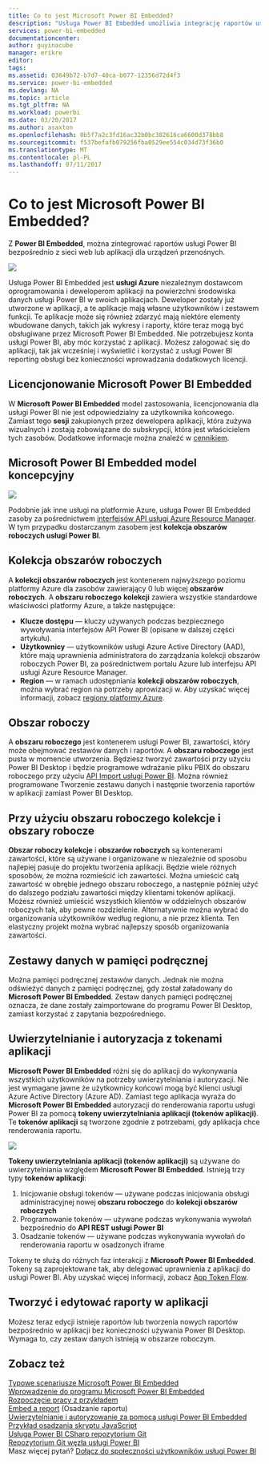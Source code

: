 ```yaml
---
title: Co to jest Microsoft Power BI Embedded?
description: "Usługa Power BI Embedded umożliwia integrację raportów usługi Power BI do sieci web lub aplikacji dla urządzeń przenośnych, dzięki czemu nie trzeba tworzyć niestandardowe rozwiązania."
services: power-bi-embedded
documentationcenter: 
author: guyinacube
manager: erikre
editor: 
tags: 
ms.assetid: 03649b72-b7d7-40ca-b077-12356d72d4f3
ms.service: power-bi-embedded
ms.devlang: NA
ms.topic: article
ms.tgt_pltfrm: NA
ms.workload: powerbi
ms.date: 03/20/2017
ms.author: asaxton
ms.openlocfilehash: 0b5f7a2c3fd16ac32b0bc382616ca6600d378bb8
ms.sourcegitcommit: f537befafb079256fba0529ee554c034d73f36b0
ms.translationtype: MT
ms.contentlocale: pl-PL
ms.lasthandoff: 07/11/2017
---
```

# <a name="what-is-microsoft-power-bi-embedded"></a>Co to jest Microsoft Power BI Embedded?
Z **Power BI Embedded**, można zintegrować raportów usługi Power BI bezpośrednio z sieci web lub aplikacji dla urządzeń przenośnych.

![](media/powerbi-embedded-whats-is/what-is.png)

Usługa Power BI Embedded jest **usługi Azure** niezależnym dostawcom oprogramowania i deweloperom aplikacji na powierzchni środowiska danych usługi Power BI w swoich aplikacjach. Deweloper zostały już utworzone w aplikacji, a te aplikacje mają własne użytkowników i zestawem funkcji. Te aplikacje może się również zdarzyć mają niektóre elementy wbudowane danych, takich jak wykresy i raporty, które teraz mogą być obsługiwane przez Microsoft Power BI Embedded. Nie potrzebujesz konta usługi Power BI, aby móc korzystać z aplikacji. Możesz zalogować się do aplikacji, tak jak wcześniej i wyświetlić i korzystać z usługi Power BI reporting obsługi bez konieczności wprowadzania dodatkowych licencji.

## <a name="licensing-for-microsoft-power-bi-embedded"></a>Licencjonowanie Microsoft Power BI Embedded
W **Microsoft Power BI Embedded** model zastosowania, licencjonowania dla usługi Power BI nie jest odpowiedzialny za użytkownika końcowego.  Zamiast tego **sesji** zakupionych przez dewelopera aplikacji, która zużywa wizualnych i zostają zobowiązane do subskrypcji, która jest właścicielem tych zasobów. Dodatkowe informacje można znaleźć w [cennikiem](https://azure.microsoft.com/en-us/pricing/details/power-bi-embedded/).

## <a name="microsoft-power-bi-embedded-conceptual-model"></a>Microsoft Power BI Embedded model koncepcyjny

![](media/powerbi-embedded-whats-is/model.png)

Podobnie jak inne usługi na platformie Azure, usługa Power BI Embedded zasoby za pośrednictwem [interfejsów API usługi Azure Resource Manager](https://msdn.microsoft.com/library/mt712306.aspx). W tym przypadku dostarczanym zasobem jest **kolekcja obszarów roboczych usługi Power BI**.

## <a name="workspace-collection"></a>Kolekcja obszarów roboczych
A **kolekcji obszarów roboczych** jest kontenerem najwyższego poziomu platformy Azure dla zasobów zawierający 0 lub więcej **obszarów roboczych**.  A **obszaru roboczego** **kolekcji** zawiera wszystkie standardowe właściwości platformy Azure, a także następujące:

* **Klucze dostępu** — kluczy używanych podczas bezpiecznego wywoływania interfejsów API Power BI (opisane w dalszej części artykułu).
* **Użytkownicy** — użytkowników usługi Azure Active Directory (AAD), które mają uprawnienia administratora do zarządzania kolekcji obszarów roboczych Power BI, za pośrednictwem portalu Azure lub interfejsu API usługi Azure Resource Manager.
* **Region** — w ramach udostępniania **kolekcji obszarów roboczych**, można wybrać region na potrzeby aprowizacji w. Aby uzyskać więcej informacji, zobacz [regiony platformy Azure](https://azure.microsoft.com/regions/).

## <a name="workspace"></a>Obszar roboczy
A **obszaru roboczego** jest kontenerem usługi Power BI, zawartości, który może obejmować zestawów danych i raportów. A **obszaru roboczego** jest pusta w momencie utworzenia. Będziesz tworzyć zawartości przy użyciu Power BI Desktop i będzie programowe wdrażanie pliku PBIX do obszaru roboczego przy użyciu [API Import usługi Power BI](https://msdn.microsoft.com/library/mt711504.aspx). Można również programowane Tworzenie zestawu danych i następnie tworzenia raportów w aplikacji zamiast Power BI Desktop.

## <a name="using-workspace-collections-and-workspaces"></a>Przy użyciu obszaru roboczego kolekcje i obszary robocze
**Obszar roboczy kolekcje** i **obszarów roboczych** są kontenerami zawartości, które są używane i organizowane w niezależnie od sposobu najlepiej pasuje do projektu tworzenia aplikacji. Będzie wiele różnych sposobów, że można rozmieścić ich zawartości. Można umieścić całą zawartość w obrębie jednego obszaru roboczego, a następnie później użyć do dalszego podziału zawartości między klientami tokenów aplikacji. Możesz również umieścić wszystkich klientów w oddzielnych obszarów roboczych tak, aby pewne rozdzielenie. Alternatywnie można wybrać do organizowania użytkowników według regionu, a nie przez klienta. Ten elastyczny projekt można wybrać najlepszy sposób organizowania zawartości.

## <a name="cached-datasets"></a>Zestawy danych w pamięci podręcznej
Można pamięci podręcznej zestawów danych.  Jednak nie można odświeżyć danych z pamięci podręcznej, gdy został załadowany do **Microsoft Power BI Embedded**. Zestaw danych pamięci podręcznej oznacza, że dane zostały zaimportowane do programu Power BI Desktop, zamiast korzystać z zapytania bezpośredniego.

## <a name="authentication-and-authorization-with-app-tokens"></a>Uwierzytelnianie i autoryzacja z tokenami aplikacji
**Microsoft Power BI Embedded** różni się do aplikacji do wykonywania wszystkich użytkowników na potrzeby uwierzytelniania i autoryzacji. Nie jest wymagane jawne że użytkownicy końcowi mogą być klienci usługi Azure Active Directory (Azure AD).  Zamiast tego aplikacja wyraża do **Microsoft Power BI Embedded** autoryzacji do renderowania raportu usługi Power BI za pomocą **tokeny uwierzytelniania aplikacji (tokenów aplikacji)**.  Te **tokenów aplikacji** są tworzone zgodnie z potrzebami, gdy aplikacja chce renderowania raportu.

![](media/powerbi-embedded-whats-is/app-tokens.png)

**Tokeny uwierzytelniania aplikacji (tokenów aplikacji)** są używane do uwierzytelniania względem **Microsoft Power BI Embedded**.  Istnieją trzy typy **tokenów aplikacji**:

1. Inicjowanie obsługi tokenów — używane podczas inicjowania obsługi administracyjnej nowej **obszaru roboczego** do **kolekcji obszarów roboczych**
2. Programowanie tokenów — używane podczas wykonywania wywołań bezpośrednio do **API REST usługi Power BI**
3. Osadzanie tokenów — używane podczas wykonywania wywołań do renderowania raportu w osadzonych iframe

Tokeny te służą do różnych faz interakcji z **Microsoft Power BI Embedded**.  Tokeny są zaprojektowane tak, aby delegować uprawnienia z aplikacji do usługi Power BI. Aby uzyskać więcej informacji, zobacz [App Token Flow](power-bi-embedded-app-token-flow.md).

## <a name="create-or-edit-reports-within-your-application"></a>Tworzyć i edytować raporty w aplikacji

Możesz teraz edycji istnieje raportów lub tworzenia nowych raportów bezpośrednio w aplikacji bez konieczności używania Power BI Desktop. Wymaga to, czy zestaw danych istnieją w obszarze roboczym.

## <a name="see-also"></a>Zobacz też

[Typowe scenariusze Microsoft Power BI Embedded](power-bi-embedded-scenarios.md)  
[Wprowadzenie do programu Microsoft Power BI Embedded](power-bi-embedded-get-started.md)  
[Rozpoczęcie pracy z przykładem](power-bi-embedded-get-started-sample.md)  
[Embed a report](power-bi-embedded-embed-report.md) (Osadzanie raportu)  
[Uwierzytelnianie i autoryzowanie za pomocą usługi Power BI Embedded](power-bi-embedded-app-token-flow.md)  
[Przykład osadzania skryptu JavaScript](https://microsoft.github.io/PowerBI-JavaScript/demo/)  
[Usługa Power BI CSharp repozytorium Git](https://github.com/Microsoft/PowerBI-CSharp)  
[Repozytorium Git węzła usługi Power BI](https://github.com/Microsoft/PowerBI-Node)  
Masz więcej pytań? [Dołącz do społeczności użytkowników usługi Power BI](http://community.powerbi.com/)
